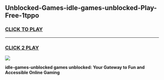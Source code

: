 
## Unblocked-Games-idle-games-unblocked-Play-Free-1tppo
<h3>
<a href="https://premium76.site?title=idle-games-unblocked&ref=23A">CLICK TO PLAY</a></h3>
<hr>

<h3>
<a href="https://premium76.site?title=idle-games-unblocked&ref=23A">CLICK 2 PLAY</a>
  
</h3>

<a href="https://premium76.site?title=idle-games-unblocked&ref=23A"><img src="https://clearcache.store/games.png"></a>


**idle-games-unblocked games unblocked: Your Gateway to Fun and Accessible Online Gaming**

